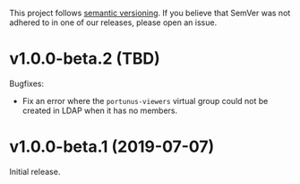This project follows [semantic versioning](https://semver.org/spec/v2.0.0.html). If you believe that
SemVer was not adhered to in one of our releases, please open an issue.

# v1.0.0-beta.2 (TBD)

Bugfixes:

- Fix an error where the `portunus-viewers` virtual group could not be created
  in LDAP when it has no members.

# v1.0.0-beta.1 (2019-07-07)

Initial release.
